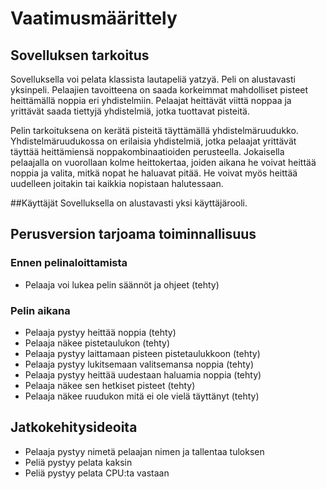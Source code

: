 # Vaatimusmäärittely
## Sovelluksen tarkoitus
Sovelluksella voi pelata klassista lautapeliä yatzyä. Peli on alustavasti yksinpeli. Pelaajien tavoitteena on saada korkeimmat mahdolliset pisteet heittämällä noppia eri yhdistelmiin. Pelaajat heittävät viittä noppaa ja yrittävät saada tiettyjä yhdistelmiä, jotka tuottavat pisteitä.

Pelin tarkoituksena on kerätä pisteitä täyttämällä yhdistelmäruudukko. Yhdistelmäruudukossa on erilaisia yhdistelmiä, jotka pelaajat yrittävät täyttää heittämiensä noppakombinaatioiden perusteella. Jokaisella pelaajalla on vuorollaan kolme heittokertaa, joiden aikana he voivat heittää noppia ja valita, mitkä nopat he haluavat pitää. He voivat myös heittää uudelleen joitakin tai kaikkia nopistaan halutessaan.

##Käyttäjät
Sovelluksella on alustavasti yksi käyttäjärooli.

## Perusversion tarjoama toiminnallisuus

### Ennen pelinaloittamista
- Pelaaja voi lukea pelin säännöt ja ohjeet  (tehty)

### Pelin aikana
- Pelaaja pystyy heittää noppia  (tehty)
- Pelaaja näkee pistetaulukon (tehty)
- Pelaaja pystyy laittamaan pisteen pistetaulukkoon (tehty)
- Pelaaja pystyy lukitsemaan valitsemansa noppia (tehty)
- Pelaaja pystyy heittää uudestaan haluamia noppia (tehty)
- Pelaaja näkee sen hetkiset pisteet (tehty)
- Pelaaja näkee ruudukon mitä ei ole vielä täyttänyt (tehty)

## Jatkokehitysideoita

- Pelaaja pystyy nimetä pelaajan nimen ja tallentaa tuloksen
- Peliä pystyy pelata kaksin
- Peliä pystyy pelata CPU:ta vastaan

